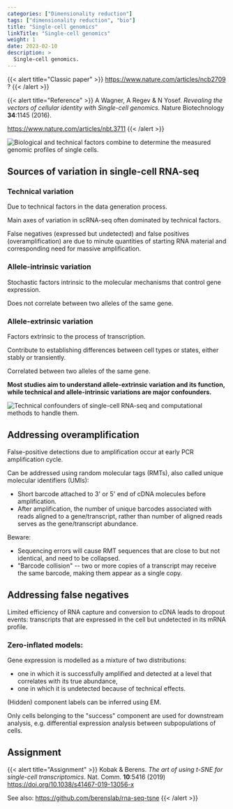 ```yaml
---
categories: ["Dimensionality reduction"]
tags: ["dimensionality reduction", "bio"]
title: "Single-cell genomics"
linkTitle: "Single-cell genomics"
weight: 1
date: 2023-02-10
description: >
  Single-cell genomics.
---
```


{{< alert title="Classic paper" >}}
https://www.nature.com/articles/ncb2709 ?
{{< /alert >}}


{{< alert title="Reference" >}}
A Wagner, A Regev & N Yosef. *Revealing the vectors of cellular identity with Single-cell genomics.* Nature Biotechnology **34**:1145 (2016).

<https://www.nature.com/articles/nbt.3711>
{{< /alert >}}


![Biological and technical factors combine to determine the measured
genomic profiles of single
cells.](single_cell_review_nbt_2016_fig2.png)

## Sources of variation in single-cell RNA-seq

### Technical variation

Due to technical factors in the data generation process.

Main axes of variation in scRNA-seq often dominated by technical factors.

False negatives (expressed but undetected) and false positives (overamplification) are due to minute quantities of starting RNA material and corresponding need for massive amplification.

###  Allele-intrinsic variation

Stochastic factors intrinsic to the molecular mechanisms that control gene expression.

Does not correlate between two alleles of the same gene.

### Allele-extrinsic variation

Factors extrinsic to the process of transcription.

Contribute to establishing differences between cell types or states, either stably or transiently.

Correlated between two alleles of the same gene.

**Most studies aim to understand allele-extrinsic variation and its function, while technical and allele-intrinsic variations are major confounders.**

![Technical confounders of single-cell RNA-seq and computational methods to handle them.](single_cell_review_nbt_2016_fig3.png)

## Addressing overamplification

False-positive detections due to amplification occur at early PCR amplification cycle.

Can be addressed using random molecular tags (RMTs), also called unique molecular identifiers (UMIs):

- Short barcode attached to 3' or 5' end of cDNA molecules before amplification.
- After amplification, the number of unique barcodes associated with reads aligned to a gene/transcript, rather than number of aligned reads serves as the gene/transcript abundance.

Beware:

- Sequencing errors will cause RMT sequences that are close to but not identical, and need to be collapsed.
- "Barcode collision" -- two or more copies of a transcript may receive the same barcode, making them appear as a single copy.

## Addressing false negatives

Limited efficiency of RNA capture and conversion to cDNA leads to dropout events: transcripts that are expressed in the cell but undetected in its mRNA profile.

### Zero-inflated models:

Gene expression is modelled as a mixture of two distributions:

- one in which it is successfully amplified and detected at a level that correlates with its true abundance,
- one in which it is undetected because of technical effects.

(Hidden) component labels can be inferred using EM.

Only cells belonging to the "success" component are used for downstream analysis, e.g. differential expression analysis between    subpopulations of cells.


## Assignment


{{< alert title="Assignment" >}}
Kobak & Berens. *The art of using t-SNE for single-cell transcriptomics*. Nat. Comm. **10**:5416 (2019) <https://doi.org/10.1038/s41467-019-13056-x>

See also: <https://github.com/berenslab/rna-seq-tsne>
{{< /alert >}}
